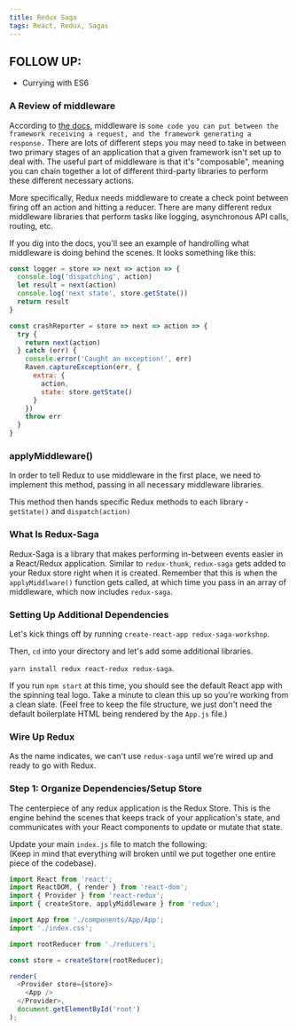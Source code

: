 ```yaml
---
title: Redux Saga
tags: React, Redux, Sagas
---
```


## FOLLOW UP:
  - Currying with ES6


### A Review of middleware

According to [the docs](http://redux.js.org/docs/advanced/Middleware.html), middleware is `some code you can put between the framework receiving a request, and the framework generating a response.` There are lots of different steps you may need to take in between two primary stages of an application that a given framework isn't set up to deal with. The useful part of middleware is that it's "composable", meaning you can chain together a lot of different third-party libraries to perform these different necessary actions.

More specifically, Redux needs middleware to create a check point between firing off an action and hitting a reducer. There are many different redux middleware libraries that perform tasks like logging, asynchronous API calls, routing, etc.

If you dig into the docs, you'll see an example of handrolling what middleware is doing behind the scenes. It looks something like this:

```js
const logger = store => next => action => {
  console.log('dispatching', action)
  let result = next(action)
  console.log('next state', store.getState())
  return result
}

const crashReporter = store => next => action => {
  try {
    return next(action)
  } catch (err) {
    console.error('Caught an exception!', err)
    Raven.captureException(err, {
      extra: {
        action,
        state: store.getState()
      }
    })
    throw err
  }
}
```


### applyMiddleware()

In order to tell Redux to use middleware in the first place, we need to implement this method, passing in all necessary middleware libraries.

This method then hands specific Redux methods to each library - `getState()` and `dispatch(action)`

### What Is Redux-Saga

Redux-Saga is a library that makes performing in-between events easier in a React/Redux application. Similar to `redux-thunk`, `redux-saga` gets added to your Redux store right when it is created. Remember that this is when the `applyMiddlware()` function gets called, at which time you pass in an array of middleware, which now includes `redux-saga`.

### Setting Up Additional Dependencies

Let's kick things off by running `create-react-app redux-saga-workshop`.

Then, `cd` into your directory and let's add some additional libraries.

`yarn install redux react-redux redux-saga`.

If you run `npm start` at this time, you should see the default React app with the spinning teal logo. Take a minute to clean this up so you're working from a clean slate. (Feel free to keep the file structure, we just don't need the default boilerplate HTML being rendered by the `App.js` file.)  

### Wire Up Redux

As the name indicates, we can't use `redux-saga` until we're wired up and ready to go with Redux.

### Step 1: Organize Dependencies/Setup Store

The centerpiece of any redux application is the Redux Store. This is the engine behind the scenes that keeps track of your application's state, and communicates with your React components to update or mutate that state.

Update your main `index.js` file to match the following:  
(Keep in mind that everything will broken until we put together one entire piece of the codebase).

```js
import React from 'react';
import ReactDOM, { render } from 'react-dom';
import { Provider } from 'react-redux';
import { createStore, applyMiddleware } from 'redux';

import App from './components/App/App';
import './index.css';

import rootReducer from './reducers';

const store = createStore(rootReducer);

render(
  <Provider store={store}>
    <App />
  </Provider>,
  document.getElementById('root')
);
```
